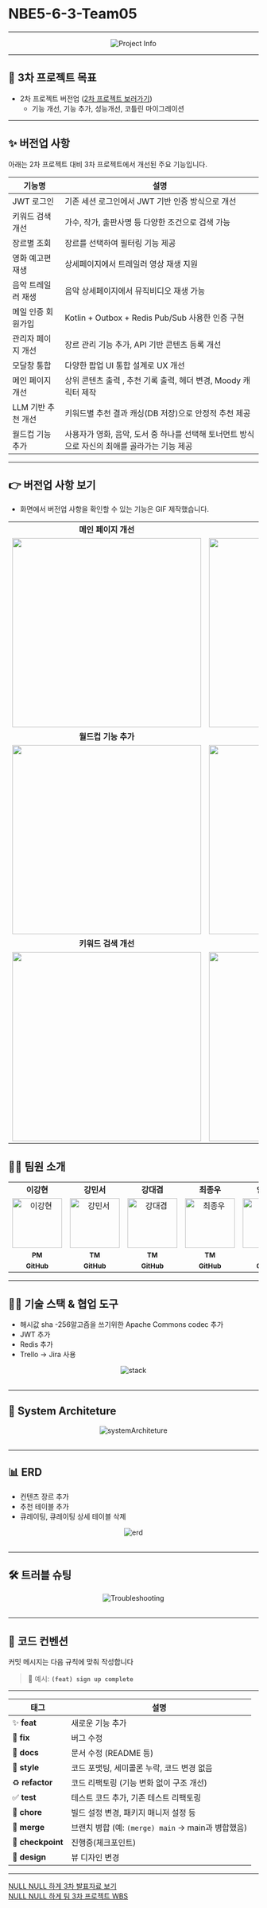 # NBE5-6-3-Team05

<hr/>

<div align="center">
  <img src="readmeresource/project_info.png" alt="Project Info" style="max-width: 100%; height: auto;">

</div>

---

## 📌 3차 프로젝트 목표

- 2차 프로젝트 버전업 ([2차 프로젝트 보러가기](https://github.com/prgrms-be-devcourse/NBE5-6-2-Team05))<br>
    - 기능 개선, 기능 추가, 성능개선, 코틀린 마이그레이션

---

##  ✨ 버전업 사항
아래는 2차 프로젝트 대비 3차 프로젝트에서 개선된 주요 기능입니다.

| 기능명          | 설명                                                     |
|--------------|--------------------------------------------------------|
| JWT 로그인      | 기존 세션 로그인에서 JWT 기반 인증 방식으로 개선                          |
 키워드 검색 개선    | 가수, 작가, 출판사명 등 다양한 조건으로 검색 가능                          |
| 장르별 조회	      | 장르를 선택하여 필터링 기능 제공                                     |
| 영화 예고편 재생    | 상세페이지에서 트레일러 영상 재생 지원                                  |
| 음악 트레일러 재생   | 음악 상세페이지에서 뮤직비디오 재생 가능                                 |
| 메일 인증 회원가입   | Kotlin + Outbox + Redis Pub/Sub 사용한 인증 구현              |
| 관리자 페이지 개선   | 장르 관리 기능 추가, API 기반 콘텐츠 등록 개선                          |
| 모달창 통합       | 다양한 팝업 UI 통합 설계로 UX 개선                                 |
| 메인 페이지 개선    | 상위 콘텐츠 출력 , 추천 기록 출력, 헤더 변경, Moody 캐릭터 제작              |
| LLM 기반 추천 개선 | 키워드별 추천 결과 캐싱(DB 저장)으로 안정적 추천 제공                       |
| 월드컵 기능 추가    | 사용자가 영화, 음악, 도서 중 하나를 선택해 토너먼트 방식으로 자신의 최애를 골라가는 기능 제공 |

---

##  👉 버전업 사항 보기
- 화면에서 버전업 사항을 확인할 수 있는 기능은 GIF 제작했습니다.

<table>
  <tr>
    <td align="center"><b>메인 페이지 개선</b></td>
    <td align="center"><b>트레일러 재생 기능 추가</b></td>
  </tr>
  <tr>
    <td align="center">
      <img src="readmeresource/mainPage.gif" width="380"/>
    </td>
    <td align="center">
      <img src="readmeresource/trailer.gif" width="380"/>
    </td>
  </tr>

<tr>
    <td align="center"><b>월드컵 기능 추가</b></td>
    <td align="center"><b>관리자 페이지 개선</b></td>
  </tr>
  <tr>
    <td align="center">
      <img src="readmeresource/worldcup.gif" width="380"/>
    </td>
    <td align="center">
      <img src="readmeresource/adminnew.gif" width="380"/>
    </td>
  </tr>

  <tr>
    <td align="center"><b>키워드 검색 개선</b></td>
    <td align="center"><b>장르별 조회 추가</b></td>
  </tr>
  <tr>
    <td align="center">
      <img src="readmeresource/search_keyword.gif" width="380"/>
    </td>
    <td align="center">
      <img src="readmeresource/searchGenre.gif" width="380"/>
    </td>
  </tr>

</table>

## 🧑‍💻 팀원 소개

<div align="center">

<table>
  <tbody>
    <tr>
      <td align="center"><b>이강현</b></td>
      <td align="center"><b>강민서</b></td>
      <td align="center"><b>강대겸</b></td>
      <td align="center"><b>최종우</b></td>
      <td align="center"><b>안준희</b></td>
    </tr>
    <tr>
      <td align="center"><a href="https://github.com/Leeka99"><img src="https://github.com/Leeka99.png" width="100px;" alt="이강현"/></a></td>
      <td align="center"><a href="https://github.com/childstone"><img src="https://github.com/childstone.png" width="100px;" alt="강민서"/></a></td>
      <td align="center"><a href="https://github.com/KangDaegyeom"><img src="https://github.com/KangDaegyeom.png" width="100px;" alt="강대겸"/></a></td>
      <td align="center"><a href="https://github.com/lnvisibledragon"><img src="https://github.com/lnvisibledragon.png" width="100px;" alt="최종우"/></a></td>
      <td align="center"><a href="https://github.com/june3780"><img src="https://github.com/june3780.png" width="100px;" alt="안준희"/></a></td>
    </tr>
    <tr>
      <td align="center"><sub><b>PM</b></sub></td>
      <td align="center"><sub><b>TM</b></sub></td>
      <td align="center"><sub><b>TM</b></sub></td>
      <td align="center"><sub><b>TM</b></sub></td>
      <td align="center"><sub><b>TM</b></sub></td>
    </tr>
    <tr>
      <td align="center"><a href="https://github.com/Leeka99"><sub><b>GitHub</b></sub></a></td>
      <td align="center"><a href="https://github.com/childstone"><sub><b>GitHub</b></sub></a></td>
      <td align="center"><a href="https://github.com/KangDaegyeom"><sub><b>GitHub</b></sub></a></td>
      <td align="center"><a href="https://github.com/lnvisibledragon"><sub><b>GitHub</b></sub></a></td>
      <td align="center"><a href="https://github.com/june3780"><sub><b>GitHub</b></sub></a></td>
    </tr>
  </tbody>
</table>

</div>

---

## 👨‍🔧 기술 스택 & 협업 도구
- 해시값 sha -256알고즘을 쓰기위한 Apache Commons codec 추가
- JWT 추가
- Redis 추가
- Trello -> Jira 사용
<div align="center">
<img src="readmeresource/stack.png" alt="stack" style="max-width: 100%; height: auto;">
</div>
<br/>

---

## 📍 System Architeture

<div align="center">
<img src="readmeresource/systemArchiteture.jpg" alt="systemArchiteture" style="max-width: 100%; height: auto;">
</div>
<br/>

---

## 📊 ERD
- 컨텐츠 장르 추가
- 추천 테이블 추가
- 큐레이팅, 큐레이팅 상세 테이블 삭제
<div align="center">
<img src="readmeresource/erd.png" alt="erd" style="max-width: 100%; height: auto;">
</div>
<br/>

---

## 🛠️ 트러블 슈팅
<div align="center">
<img src="readmeresource/troubleshooting.png" alt="Troubleshooting" style="max-width: 100%; height: auto;">
</div>
<br/>

---

## 🧾 코드 컨벤션

커밋 메시지는 다음 규칙에 맞춰 작성합니다

> 📌 예시: **`(feat) sign up complete`**

---

| 태그                | 설명                                      |
|-------------------|-----------------------------------------|
| ✨ **feat**        | 새로운 기능 추가                               |
| 🐛 **fix**        | 버그 수정                                   |
| 📝 **docs**       | 문서 수정 (README 등)                        |
| 💄 **style**      | 코드 포맷팅, 세미콜론 누락, 코드 변경 없음               |
| ♻️ **refactor**   | 코드 리팩토링 (기능 변화 없이 구조 개선)                |
| ✅ **test**        | 테스트 코드 추가, 기존 테스트 리팩토링                  |
| 🔧 **chore**      | 빌드 설정 변경, 패키지 매니저 설정 등                  |
| 🔀 **merge**      | 브랜치 병합 (예: `(merge) main` → main과 병합했음) |
| 📍 **checkpoint** | 진행중(체크포인트)                              |
| 🎨 **design**     | 뷰 디자인 변경                                |

---
[NULL NULL 하게 3차 발표자료 보기](readmeresource/nullnullppt.pdf)<br>
[NULL NULL 하게 팀 3차 프로젝트 WBS](readmeresource/wbs_timeline.png)<br>